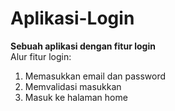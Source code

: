 # Aplikasi-Login
**Sebuah aplikasi dengan fitur login**  
Alur fitur login:  
1. Memasukkan email dan password
2. Memvalidasi masukkan
3. Masuk ke halaman home 
